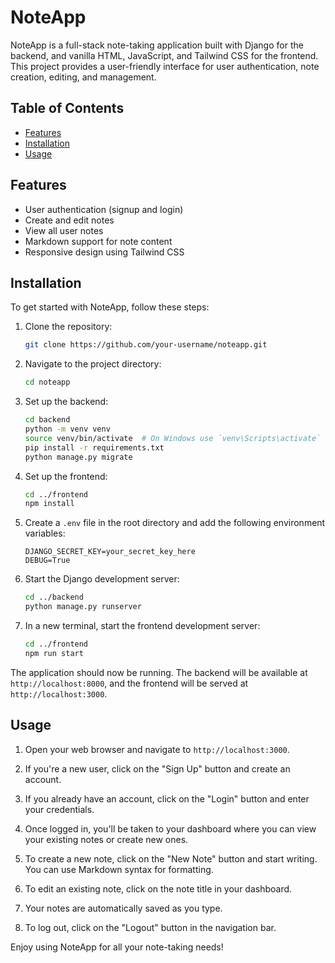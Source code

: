 # NoteApp

NoteApp is a full-stack note-taking application built with Django for the backend, and vanilla HTML, JavaScript, and Tailwind CSS for the frontend. This project provides a user-friendly interface for user authentication, note creation, editing, and management.

## Table of Contents

- [Features](#features)
- [Installation](#installation)
- [Usage](#usage)

## Features

- User authentication (signup and login)
- Create and edit notes
- View all user notes
- Markdown support for note content
- Responsive design using Tailwind CSS

## Installation

To get started with NoteApp, follow these steps:

1. Clone the repository:

    ```bash
    git clone https://github.com/your-username/noteapp.git
    ```

2. Navigate to the project directory:

    ```bash
    cd noteapp
    ```

3. Set up the backend:

    ```bash
    cd backend
    python -m venv venv
    source venv/bin/activate  # On Windows use `venv\Scripts\activate`
    pip install -r requirements.txt
    python manage.py migrate
    ```

4. Set up the frontend:

    ```bash
    cd ../frontend
    npm install
    ```

5. Create a `.env` file in the root directory and add the following environment variables:

    ```
    DJANGO_SECRET_KEY=your_secret_key_here
    DEBUG=True
    ```

6. Start the Django development server:

    ```bash
    cd ../backend
    python manage.py runserver
    ```

7. In a new terminal, start the frontend development server:

    ```bash
    cd ../frontend
    npm run start
    ```

The application should now be running. The backend will be available at `http://localhost:8000`, and the frontend will be served at `http://localhost:3000`.

## Usage

1. Open your web browser and navigate to `http://localhost:3000`.

2. If you're a new user, click on the "Sign Up" button and create an account.

3. If you already have an account, click on the "Login" button and enter your credentials.

4. Once logged in, you'll be taken to your dashboard where you can view your existing notes or create new ones.

5. To create a new note, click on the "New Note" button and start writing. You can use Markdown syntax for formatting.

6. To edit an existing note, click on the note title in your dashboard.

7. Your notes are automatically saved as you type.

8. To log out, click on the "Logout" button in the navigation bar.

Enjoy using NoteApp for all your note-taking needs!